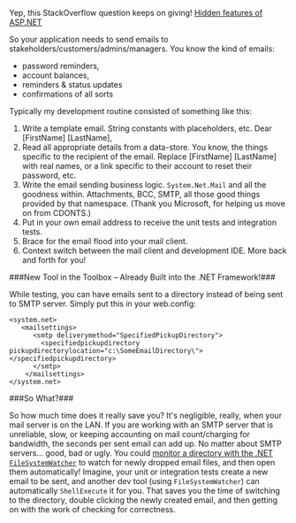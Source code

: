 <!-- {Title:"Generating Automated Emails – Close your Mail Client During Development", PublishedOn:"2009-06-01T12:25:37", Intro:"So your application needs to send emails to stakeholders/customers/admins/managers. You know the kind"} -->

Yep, this StackOverflow question keeps on giving! [Hidden features of ASP.NET](http://stackoverflow.com/questions/54929/hidden-features-of-asp-net)

So your application needs to send emails to stakeholders/customers/admins/managers. You know the kind of emails:

* password reminders,
* account balances, 
* reminders &amp; status updates 
* confirmations of all sorts 

Typically my development routine consisted of something like this:
  
 1. Write a template email. String constants with placeholders, etc. Dear [FirstName] [LastName],
 1. Read all appropriate details from a data-store. You know, the things specific to the recipient of the email. Replace [FirstName] [LastName] with real names, or a link specific to their account to reset their password, etc.
 1. Write the email sending business logic. `System.Net.Mail` and all the goodness within. Attachments, BCC, SMTP, all those good things provided by that namespace. (Thank you Microsoft, for helping us move on from CDONTS.) 
 1. Put in your own email address to receive the unit tests and integration tests. 
 1. Brace for the email flood into your mail client. 
 1. Context switch between the mail client and development IDE. More back and forth for you! 
  

###New Tool in the Toolbox – Already Built into the .NET Framework!###

While testing, you can have emails sent to a directory instead of being sent to SMTP server. Simply put this in your web.config:
  
    <system.net>
       <mailsettings> 
          <smtp deliverymethod="SpecifiedPickupDirectory"> 
            <specifiedpickupdirectory pickupdirectorylocation="c:\SomeEmailDirectory\"></specifiedpickupdirectory> 
          </smtp> 
        </mailsettings>
    </system.net> 
  
  
###So What?###

  So how much time does it really save you? It's negligible, really, when your mail server is on the LAN. If you are working with an SMTP server that is unreliable, slow, or keeping accounting on mail count/charging for bandwidth, the seconds per sent email can add up.
  No matter about SMTP servers... good, bad or ugly. You could [monitor a directory with the .NET `FileSystemWatcher`](http://articles.techrepublic.com/5100-10878_11-6165137.html) to watch for newly dropped email files, and then open them automatically! 
  Imagine, your unit or integration tests create a new email to be sent, and another dev tool (using `FileSystemWatcher`) can automatically `ShellExecute` it for you. That saves you the time of switching to the directory, double clicking the newly created email, and then getting on with the work of checking for correctness.
